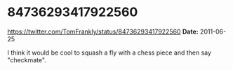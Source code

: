 # 84736293417922560
https://twitter.com/TomFrankly/status/84736293417922560
**Date:** 2011-06-25

I think it would be cool to squash a fly with a chess piece and then say "checkmate".
